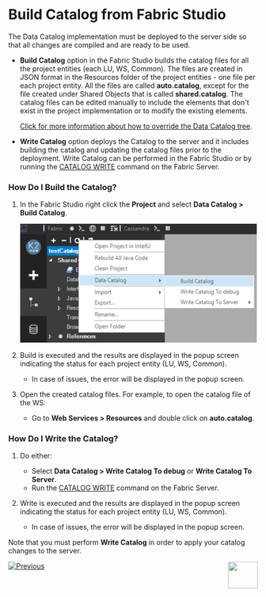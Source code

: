 # Build Catalog from Fabric Studio

The Data Catalog implementation must be deployed to the server side so that all changes are compiled and are ready to be used. 

* **Build Catalog** option in the Fabric Studio builds the catalog files for all the project entities (each LU, WS, Common). The files are created in JSON format in the Resources folder of the project entities  - one file per each project entity. All the files are called **auto.catalog**, except for the file created under Shared Objects that is called **shared.catalog**. The catalog files can be edited manually to include the elements that don't exist in the project implementation or to modify the existing elements.

  [Click for more information about how to override the Data Catalog tree](05_override_data_catalog_tree.md).

* **Write Catalog** option deploys the Catalog to the server and it includes building the catalog and updating the catalog files prior to the deployment. Write Catalog can be performed in the Fabric Studio or by running the [CATALOG WRITE](04_catalog_command.md) command on the Fabric Server.

### How Do I Build the Catalog?

1. In the Fabric Studio right click the **Project** and select **Data Catalog > Build Catalog**. 

   ![image](images/33_05_build.png)

2. Build is executed and the results are displayed in the popup screen indicating the status for each project entity (LU, WS, Common). 

   * In case of issues, the error will be displayed in the popup screen.

3. Open the created catalog files. For example, to open the catalog file of the WS:

   * Go to **Web Services > Resources** and double click on **auto.catalog**.

### How Do I Write the Catalog?

1. Do either:

   * Select **Data Catalog > Write Catalog To debug** or **Write Catalog To Server**. 
   * Run the [CATALOG WRITE](04_catalog_command.md) command on the Fabric Server.
2. Write is executed and the results are displayed in the popup screen indicating the status for each project entity (LU, WS, Common). 
   * In case of issues, the error will be displayed in the popup screen.

Note that you must perform **Write Catalog** in order to apply your catalog changes to the server.



[![Previous](/articles/images/Previous.png)](02_data_catalog_user_interface.md)[<img align="right" width="60" height="54" src="/articles/images/Next.png">](04_catalog_command.md) 